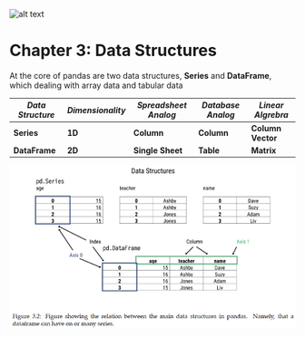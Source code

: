![alt text](image-23.png)

# Chapter 3: Data Structures

At the core of pandas are two data structures, **Series** and **DataFrame**, which dealing with array data and tabular data

| *Data Structure* | *Dimensionality* | *Spreadsheet Analog* | *Database Analog* | *Linear Algrebra* |
| ----------- | ----------- | ----------- | ----------- | ----------- |
| **Series** | **1D** | **Column** | **Column** | **Column Vector** |
| **DataFrame** | **2D** | **Single Sheet** | **Table** | **Matrix** |

![alt text](md_images/image-24.png)

